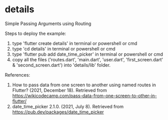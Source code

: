 # details
Simple Passing Arguments using Routing

Steps to deploy the example:
1. type 'flutter create details' in terminal or powershell or cmd
2. type 'cd details' in terminal or powershell or cmd
4. type 'flutter pub add date_time_picker' in terminal or powershell or cmd
5. copy all the files ('routes.dart', 'main.dart', 'user.dart', 'first_screen.dart' & 'second_screen.dart') into 'details/lib' folder.


References:
1. How to pass data from one screen to another using named routes in Flutter? (2021, December 18). Retrieved from https://wikicodecamp.com/pass-data-from-one-screen-to-other-in-flutter/
2. date_time_picker 2.1.0. (2021, July 8). Retrieved from https://pub.dev/packages/date_time_picker
